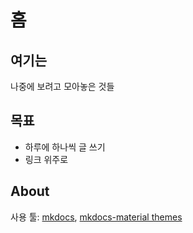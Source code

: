 # 홈

## 여기는

나중에 보려고 모아놓은 것들

## 목표

- 하루에 하나씩 글 쓰기
- 링크 위주로

## About

사용 툴: [mkdocs](mkdocs.org/), [mkdocs-material themes](https://squidfunk.github.io/mkdocs-material/)
